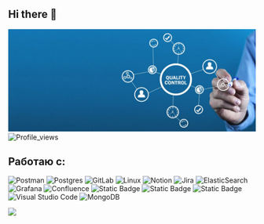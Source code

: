 ## Hi there 👋
[![Header](https://github.com/s330mph/s330mph/blob/main/assets/QA_banner.jpeg)](https://t.me/S330mph)
![Profile_views](https://komarev.com/ghpvc/?username=s330mph&color=blue&style=for-the-badge)
## Работаю с:
![Postman](https://img.shields.io/badge/-Postman-000010?style=for-the-badge&logo=postman) ![Postgres](https://img.shields.io/badge/postgres-%23316192.svg?style=for-the-badge&logo=postgresql&logoColor=white) ![GitLab](https://img.shields.io/badge/gitlab-%23181717.svg?style=for-the-badge&logo=gitlab&logoColor=white) ![Linux](https://img.shields.io/badge/Linux-FCC624?style=for-the-badge&logo=linux&logoColor=black) ![Notion](https://img.shields.io/badge/Notion-%23000000.svg?style=for-the-badge&logo=notion&logoColor=white) ![Jira](https://img.shields.io/badge/jira-%230A0FFF.svg?style=for-the-badge&logo=jira&logoColor=white) ![ElasticSearch](https://img.shields.io/badge/-ElasticSearch-005571?style=for-the-badge&logo=elasticsearch) ![Grafana](https://img.shields.io/badge/grafana-%23F46800.svg?style=for-the-badge&logo=grafana&logoColor=white) ![Confluence](https://img.shields.io/badge/confluence-%23172BF4.svg?style=for-the-badge&logo=confluence&logoColor=white)  ![Static Badge](https://img.shields.io/badge/DevTools-green?style=for-the-badge) ![Static Badge](https://img.shields.io/badge/Yandex-%23FFFF00?style=for-the-badge) ![Static Badge](https://img.shields.io/badge/Charles-%23D2691E?style=for-the-badge) ![Visual Studio Code](https://img.shields.io/badge/Visual%20Studio%20Code-0078d7.svg?style=for-the-badge&logo=visual-studio-code&logoColor=white) ![MongoDB](https://img.shields.io/badge/MongoDB-%234ea94b.svg?style=for-the-badge&logo=mongodb&logoColor=white)

![](https://github-readme-activity-graph.vercel.app/graph?username=Alexander-Vlasov&theme=github-compact)



<!--
**s330mph/s330mph** is a ✨ _special_ ✨ repository because its `README.md` (this file) appears on your GitHub profile.

Here are some ideas to get you started:

- 🔭 I’m currently working on ...
- 🌱 I’m currently learning ...
- 👯 I’m looking to collaborate on ...
- 🤔 I’m looking for help with ...
- 💬 Ask me about ...
- 📫 How to reach me: ...
- 😄 Pronouns: ...
- ⚡ Fun fact: ...
-->
